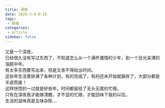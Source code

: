 ```yaml
---
title: 深夜
date: 2020-3-4 0:15
tags:
 - 随笔
categories:
 - article
sidebar: false
---
```


又是一个深夜，   
已经很久没有写过东西了，不知道怎么从一个满怀激情的少年，到一个目光呆滞的油腻中年。   
有太多东西要写出来，但是又舍不得给出时间。    
这些年生活里排满了各种计划，有的完成了，有的还未开始就摒弃了，大部分都是半途而废！    
这样恍惚的一过就是好些年，时间都留给了无头无尾的忙碌。   
只有在深夜我才能够清醒，才不显的忙碌，才能回味下我的以往。    
生活的滋味真是五味杂陈....